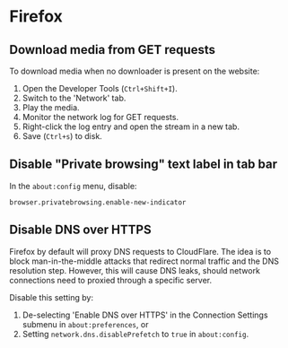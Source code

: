 # Firefox

## Download media from GET requests

To download media when no downloader is present on the website:

1. Open the Developer Tools (`Ctrl+Shift+I`).
2. Switch to the 'Network' tab.
3. Play the media.
4. Monitor the network log for GET requests.
5. Right-click the log entry and open the stream in a new tab.
6. Save (`Ctrl+s`) to disk.

## Disable "Private browsing" text label in tab bar

In the `about:config` menu, disable:
```
browser.privatebrowsing.enable-new-indicator
```

## Disable DNS over HTTPS

Firefox by default will proxy DNS requests to CloudFlare. The idea is to block
man-in-the-middle attacks that redirect normal traffic and the DNS resolution
step. However, this will cause DNS leaks, should network connections need to
proxied through a specific server.

Disable this setting by:
1. De-selecting 'Enable DNS over HTTPS' in the Connection Settings submenu in
   `about:preferences`, or
2. Setting `network.dns.disablePrefetch` to `true` in `about:config`.
